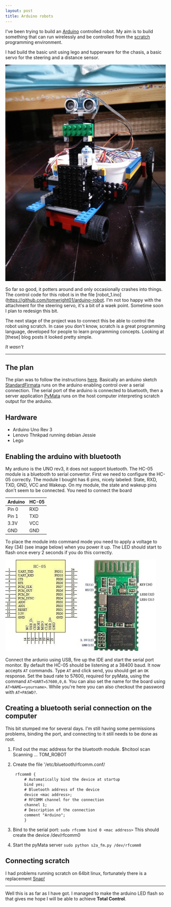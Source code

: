 ```yaml
---
layout: post
title: Arduino robots
---
```


I've been trying to build an [Arduino](http://arduino.cc) controlled robot. My aim is to build something that can run wirelessly and be controlled from the [scratch](https://scratch.mit.edu/) programming environment.

I had build the basic unit using lego and tupperware for the chasis, a basic servo for the steering and a distance sensor. 

![Arduino Robot](/images/robot_s.jpg)

So far so good, it potters around and only occasionally crashes into things. The control code for this robot is in the file [robot_1.ino](https://github.com/tomwright01/arduino-robot. I'm not too happy with the attachment for the steering servo, it's a bit of a waek point. Sometime soon I plan to redesign this bit.

The next stage of the project was to connect this be able to control the robot using scratch. In case you don't know, scratch is a great programming language, developed for people to learn programming concepts. Looking at [these] blog posts it looked pretty simple.

*It wasn't*

----

## The plan

The plan was to follow the instructions [here](http://www.instructables.com/id/Mobile-Robotics-with-Scratch-How-to-Integrate-Scra/). Basically an arduino sketch [StandardFirmata](https://github.com/firmata/arduino) runs on the arduino enabling control over a serial connection. The serial port of the arduino is connected to bluetooth, then a server application [PyMata](https://github.com/MrYsLab/PyMata) runs on the host computer interpreting scratch output for the arduino. 

## Hardware

* Arduino Uno Rev 3
* Lenovo Thnkpad running debian Jessie
* Lego

## Enabling the arduino with bluetooth

My ardiuno is the UNO rev3, it does not support bluetooth. The HC-05 module is a bluetooth to serial convertor. First we need to configure the HC-05 correctly. The module I bought has 6 pins, nicely labeled: State, RXD, TXD, GND, VCC and Wakeup. On my module, the state and wakeup pins don't seem to be connected. You need to connect the board

| Arduino | HC-05|
| --------|------- |
| Pin 0   | RXD |
| Pin 1   | TXD |
| 3.3V    | VCC |
| GND     | GND |

To place the module into command mode you need to apply a voltage to Key (34) (see image below) when you power it up. The LED should start to flash once every 2 seconds if you do this correctly.

![HC-05](/_images/HC-05.jpg)

Connect the ardunio using USB, fire up the IDE and start the serial port monitor. By default the HC-05 should be listening at a 38400 baud. It now accepts `AT` commands. Type `AT` and click send, you should get an `OK` response. Set the baud rate to 57600, required for pyMata, using the command `AT+UART=57600,0,0`. You can also set the name for the board using `AT+NAME=<yourname>`. While you're here you can also checkout the password with `AT+PASWD?`.

## Creating a bluetooth serial connection on the computer

This bit stumped me for several days. I'm still having some permissions problems, binding the port, and connecting to it still needs to be done as root.

1. Find out the mac address for the bluetooth module.
        $hcitool scan
            Scanning ...
	    <mac address>	TOM_ROBOT

2. Create the file '/etc/bluetooth/rfcomm.conf/

        rfcomm0 {
            # Automatically bind the device at startup
            bind yes;
            # Bluetooth address of the device
            device <mac address>;
            # RFCOMM channel for the connection
            channel	1;
            # Description of the connection
            comment "Arduino";
            }

3. Bind to the serial port:
    `sudo rfcomm bind 0 <mac address>`
    This should create the device /dev/rfcomm0

4. Start the pyMata server
    `sudo python s2a_fm.py /dev/rfcomm0`

## Connecting scratch

I had problems running scratch on 64bit linux, fortunately there is a replacement [Snap!](http://snap.berkeley.edu/snapsource/snap.html)

----

Well this is as far as I have got. I managed to make the arduino LED flash so that gives me hope I will be able to achieve __Total Control__.


